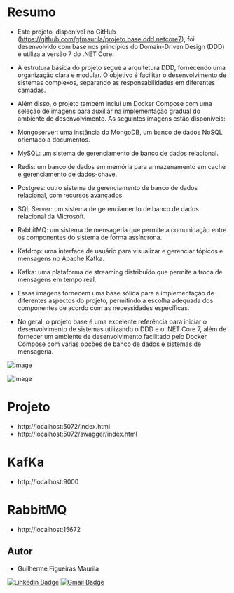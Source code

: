 # Resumo  
- Este projeto, disponível no GitHub (https://github.com/gfmaurila/projeto.base.ddd.netcore7), foi desenvolvido com base nos princípios do Domain-Driven Design (DDD) e utiliza a versão 7 do .NET Core.
- A estrutura básica do projeto segue a arquitetura DDD, fornecendo uma organização clara e modular. O objetivo é facilitar o desenvolvimento de sistemas complexos, separando as responsabilidades em diferentes camadas.
- Além disso, o projeto também inclui um Docker Compose com uma seleção de imagens para auxiliar na implementação gradual do ambiente de desenvolvimento. As seguintes imagens estão disponíveis:


- Mongoserver: uma instância do MongoDB, um banco de dados NoSQL orientado a documentos.
- MySQL: um sistema de gerenciamento de banco de dados relacional.
- Redis: um banco de dados em memória para armazenamento em cache e gerenciamento de dados-chave.
- Postgres: outro sistema de gerenciamento de banco de dados relacional, com recursos avançados.
- SQL Server: um sistema de gerenciamento de banco de dados relacional da Microsoft.
- RabbitMQ: um sistema de mensageria que permite a comunicação entre os componentes do sistema de forma assíncrona.
- Kafdrop: uma interface de usuário para visualizar e gerenciar tópicos e mensagens no Apache Kafka.
- Kafka: uma plataforma de streaming distribuído que permite a troca de mensagens em tempo real.
- Essas imagens fornecem uma base sólida para a implementação de diferentes aspectos do projeto, permitindo a escolha adequada dos componentes de acordo com as necessidades específicas.

- No geral, o projeto base é uma excelente referência para iniciar o desenvolvimento de sistemas utilizando o DDD e o .NET Core 7, além de fornecer um ambiente de desenvolvimento facilitado pelo Docker Compose com várias opções de banco de dados e sistemas de mensageria.


![image](https://github.com/gfmaurila/projeto.base.ddd.netcore7/assets/5544035/241fb1b1-3d86-4bf1-b531-a2c5a502a366)


![image](https://github.com/gfmaurila/projeto.base.ddd.netcore7/assets/5544035/27b06b21-e96f-4c61-92b2-dcbd96225b44)


# Projeto 
- http://localhost:5072/index.html
- http://localhost:5072/swagger/index.html

# KafKa
- http://localhost:9000

# RabbitMQ
- http://localhost:15672





## Autor

- Guilherme Figueiras Maurila
 
[![Linkedin Badge](https://img.shields.io/badge/-Guilherme_Figueiras_Maurila-blue?style=flat-square&logo=Linkedin&logoColor=white&link=https://www.linkedin.com/in/guilherme-maurila-58250026/)](https://www.linkedin.com/in/guilherme-maurila-58250026/)
[![Gmail Badge](https://img.shields.io/badge/-gfmaurila@gmail.com-c14438?style=flat-square&logo=Gmail&logoColor=white&link=mailto:gfmaurila@gmail.com)](mailto:gfmaurila@gmail.com)
